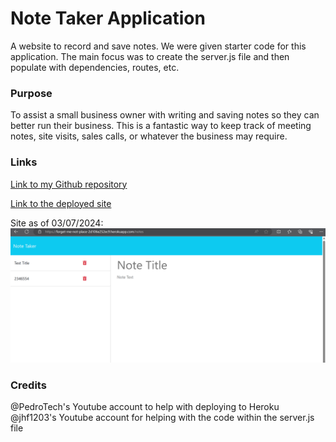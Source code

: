 # Note Taker Application
A website to record and save notes. We were given starter code for this application. The main focus was to create the server.js file and then populate with dependencies, routes, etc.

### Purpose 
To assist a small business owner with writing and saving notes so they can better run their business. This is a fantastic way to keep track of meeting notes, site visits, sales calls, or whatever the business may require.


### Links

[Link to my Github repository](https://github.com/anplace/Forget-Me-Not)

[Link to the deployed site](https://forget-me-not-place-2d106e252ec9.herokuapp.com/)

Site as of 03/07/2024:
![Picture of the Note Taker App with two test notes already entered.](image.png)

### Credits

@PedroTech's Youtube account to help with deploying to Heroku
@jhf1203's Youtube account for helping with the code within the server.js file